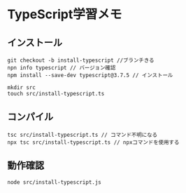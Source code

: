 # TypeScript学習メモ

## インストール
```
git checkout -b install-typescript //ブランチきる
npn info typescript // バージョン確認
npm install --save-dev typescript@3.7.5 // インストール
```

```
mkdir src
touch src/install-typescript.ts
```

## コンパイル
```
tsc src/install-typescript.ts // コマンド不明になる
npx tsc src/install-typescript.ts // npxコマンドを使用する
```

## 動作確認
```
node src/install-typescript.js
```
